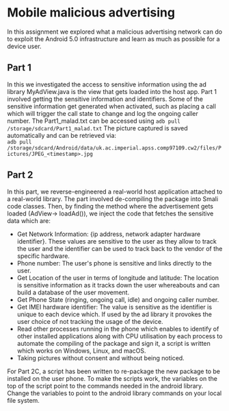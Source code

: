 # Mobile malicious advertising
In this assignment we explored what a malicious advertising network can do to exploit the Android 5.0 infrastructure and learn as much as possible
for a device user.

## Part 1
In this we investigated the access to sensitive information using the ad library
MyAdView.java is the view that gets loaded into the host app. Part 1 involved getting the sensitive information and identifiers.
Some of the sensitive information get generated when activated, such as placing a call which will trigger the call state to
change and log the ongoing caller number.
The Part1_malad.txt can be accessed using `adb pull /storage/sdcard/Part1_malad.txt`
The picture captured is saved automatically and can be retrieved via: <br> 
`adb pull /storage/sdcard/Android/data/uk.ac.imperial.apss.comp97109.cw2/files/Pictures/JPEG_<timestamp>.jpg`

## Part 2
In this part, we reverse-engineered a real-world host application attached to a real-world library. The part involved de-compiling the package into Smali code classes. Then,
by finding the method where the advertisement gets loaded (AdView-> loadAd()), we inject the code that fetches the sensitive data which are:
- Get Network Information: \{ip address, network adapter hardware identifier\}. These values are sensitive to the user as they allow to track the user and the identifier can be used to track back to the vendor of the specific hardware.
- Phone number: The user's phone is sensitive and links directly to the user.
- Get Location of the user in terms of longitude and latitude: The location is sensitive information as it tracks down the user whereabouts and can build a database of the user movement.
- Get Phone State (ringing, ongoing call, idle) and ongoing caller number.
- Get IMEI hardware identifier: The value is sensitive as the identifier is unique to each device which. If used by the ad library it provokes the user choice of not tracking the usage of the device.
- Read other processes running in the phone which enables to identify of other installed applications along with CPU utilisation by each process
  to automate the compiling of the package and sign it, a script is written which works on Windows, Linux, and macOS.
- Taking pictures without consent and without being noticed.

For Part 2C, a script has been written to re-package the new package to be installed on the user phone. To make the scripts work, the variables on the top of the script point to the commands needed in the android library. Change the variables to point to the android library commands on your local file system.
